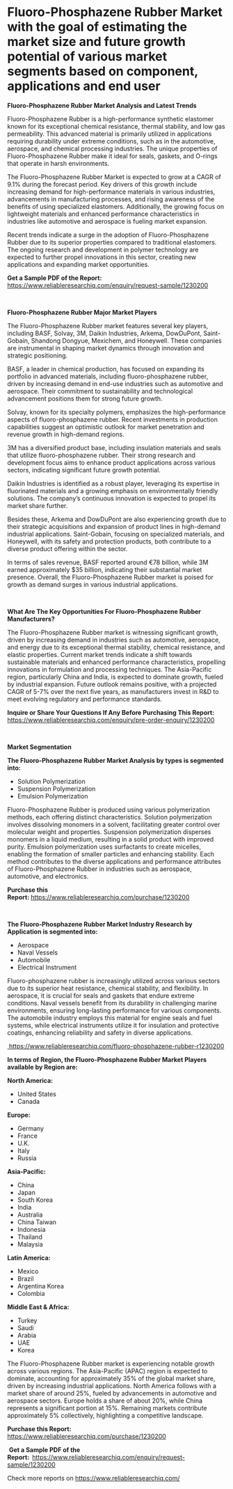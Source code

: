 <p><h1>Fluoro-Phosphazene Rubber Market with the goal of estimating the market size and future growth potential of various market segments based on component, applications and end user</h1></p><p><strong>Fluoro-Phosphazene Rubber Market Analysis and Latest Trends</strong></p>
<p><p>Fluoro-Phosphazene Rubber is a high-performance synthetic elastomer known for its exceptional chemical resistance, thermal stability, and low gas permeability. This advanced material is primarily utilized in applications requiring durability under extreme conditions, such as in the automotive, aerospace, and chemical processing industries. The unique properties of Fluoro-Phosphazene Rubber make it ideal for seals, gaskets, and O-rings that operate in harsh environments.</p><p>The Fluoro-Phosphazene Rubber Market is expected to grow at a CAGR of 9.1% during the forecast period. Key drivers of this growth include increasing demand for high-performance materials in various industries, advancements in manufacturing processes, and rising awareness of the benefits of using specialized elastomers. Additionally, the growing focus on lightweight materials and enhanced performance characteristics in industries like automotive and aerospace is fueling market expansion. </p><p>Recent trends indicate a surge in the adoption of Fluoro-Phosphazene Rubber due to its superior properties compared to traditional elastomers. The ongoing research and development in polymer technology are expected to further propel innovations in this sector, creating new applications and expanding market opportunities.</p></p>
<p><strong>Get a Sample PDF of the Report:&nbsp;</strong> <a href="https://www.reliableresearchiq.com/enquiry/request-sample/1230200?utm_campaign=1842&utm_medium=2&utm_source=Github&utm_content=ia&utm_term=03022025&utm_id=fluoro-phosphazene-rubber">https://www.reliableresearchiq.com/enquiry/request-sample/1230200</a></p>
<p>&nbsp;</p>
<p><strong>Fluoro-Phosphazene Rubber Major Market Players</strong></p>
<p><p>The Fluoro-Phosphazene Rubber market features several key players, including BASF, Solvay, 3M, Daikin Industries, Arkema, DowDuPont, Saint-Gobain, Shandong Dongyue, Mexichem, and Honeywell. These companies are instrumental in shaping market dynamics through innovation and strategic positioning.</p><p>BASF, a leader in chemical production, has focused on expanding its portfolio in advanced materials, including fluoro-phosphazene rubber, driven by increasing demand in end-use industries such as automotive and aerospace. Their commitment to sustainability and technological advancement positions them for strong future growth.</p><p>Solvay, known for its specialty polymers, emphasizes the high-performance aspects of fluoro-phosphazene rubber. Recent investments in production capabilities suggest an optimistic outlook for market penetration and revenue growth in high-demand regions.</p><p>3M has a diversified product base, including insulation materials and seals that utilize fluoro-phosphazene rubber. Their strong research and development focus aims to enhance product applications across various sectors, indicating significant future growth potential.</p><p>Daikin Industries is identified as a robust player, leveraging its expertise in fluorinated materials and a growing emphasis on environmentally friendly solutions. The company’s continuous innovation is expected to propel its market share further.</p><p>Besides these, Arkema and DowDuPont are also experiencing growth due to their strategic acquisitions and expansion of product lines in high-demand industrial applications. Saint-Gobain, focusing on specialized materials, and Honeywell, with its safety and protection products, both contribute to a diverse product offering within the sector.</p><p>In terms of sales revenue, BASF reported around €78 billion, while 3M earned approximately $35 billion, indicating their substantial market presence. Overall, the Fluoro-Phosphazene Rubber market is poised for growth as demand surges in various industrial applications.</p></p>
<p>&nbsp;</p>
<p><strong>What Are The Key Opportunities For Fluoro-Phosphazene Rubber Manufacturers?</strong></p>
<p><p>The Fluoro-Phosphazene Rubber market is witnessing significant growth, driven by increasing demand in industries such as automotive, aerospace, and energy due to its exceptional thermal stability, chemical resistance, and elastic properties. Current market trends indicate a shift towards sustainable materials and enhanced performance characteristics, propelling innovations in formulation and processing techniques. The Asia-Pacific region, particularly China and India, is expected to dominate growth, fueled by industrial expansion. Future outlook remains positive, with a projected CAGR of 5-7% over the next five years, as manufacturers invest in R&D to meet evolving regulatory and performance standards.</p></p>
<p><strong>Inquire or Share Your Questions If Any Before Purchasing This Report:</strong> <a href="https://www.reliableresearchiq.com/enquiry/pre-order-enquiry/1230200?utm_campaign=1842&utm_medium=2&utm_source=Github&utm_content=ia&utm_term=03022025&utm_id=fluoro-phosphazene-rubber">https://www.reliableresearchiq.com/enquiry/pre-order-enquiry/1230200</a></p>
<p>&nbsp;</p>
<p><strong>Market Segmentation</strong></p>
<p><strong>The Fluoro-Phosphazene Rubber Market Analysis by types is segmented into:</strong></p>
<p><ul><li>Solution Polymerization</li><li>Suspension Polymerization</li><li>Emulsion Polymerization</li></ul></p>
<p><p>Fluoro-Phosphazene Rubber is produced using various polymerization methods, each offering distinct characteristics. Solution polymerization involves dissolving monomers in a solvent, facilitating greater control over molecular weight and properties. Suspension polymerization disperses monomers in a liquid medium, resulting in a solid product with improved purity. Emulsion polymerization uses surfactants to create micelles, enabling the formation of smaller particles and enhancing stability. Each method contributes to the diverse applications and performance attributes of Fluoro-Phosphazene Rubber in industries such as aerospace, automotive, and electronics.</p></p>
<p><strong>Purchase this Report:&nbsp;</strong><a href="https://www.reliableresearchiq.com/purchase/1230200?utm_campaign=1842&utm_medium=2&utm_source=Github&utm_content=ia&utm_term=03022025&utm_id=fluoro-phosphazene-rubber">https://www.reliableresearchiq.com/purchase/1230200</a></p>
<p>&nbsp;</p>
<p><strong>The Fluoro-Phosphazene Rubber Market Industry Research by Application is segmented into:</strong></p>
<p><ul><li>Aerospace</li><li>Naval Vessels</li><li>Automobile</li><li>Electrical Instrument</li></ul></p>
<p><p>Fluoro-phosphazene rubber is increasingly utilized across various sectors due to its superior heat resistance, chemical stability, and flexibility. In aerospace, it is crucial for seals and gaskets that endure extreme conditions. Naval vessels benefit from its durability in challenging marine environments, ensuring long-lasting performance for various components. The automobile industry employs this material for engine seals and fuel systems, while electrical instruments utilize it for insulation and protective coatings, enhancing reliability and safety in diverse applications.</p></p>
<p><a href="https://www.reliableresearchiq.com/fluoro-phosphazene-rubber-r1230200?utm_campaign=1842&utm_medium=2&utm_source=Github&utm_content=ia&utm_term=03022025&utm_id=fluoro-phosphazene-rubber">&nbsp;https://www.reliableresearchiq.com/fluoro-phosphazene-rubber-r1230200</a></p>
<p><strong>In terms of Region, the Fluoro-Phosphazene Rubber Market Players available by Region are:</strong></p>
<p>
    <p> <strong> North America: </strong>
        <ul>
            <li>United States</li>
            <li>Canada</li>
        </ul>
        </p> 
    <p> <strong> Europe: </strong>
        <ul>
            <li>Germany</li>
            <li>France</li>
            <li>U.K.</li>
            <li>Italy</li>
            <li>Russia</li>
        </ul>
        </p> 
    <p> <strong> Asia-Pacific: </strong>
        <ul>
            <li>China</li>
            <li>Japan</li>
            <li>South Korea</li>
            <li>India</li>
            <li>Australia</li>
            <li>China Taiwan</li>
            <li>Indonesia</li>
            <li>Thailand</li>
            <li>Malaysia</li>
        </ul>
        </p> 
    <p> <strong> Latin America: </strong>
        <ul>
            <li>Mexico</li>
            <li>Brazil</li>
            <li>Argentina Korea</li>
            <li>Colombia</li>
        </ul>
        </p> 
    <p> <strong> Middle East & Africa: </strong>
        <ul>
            <li>Turkey</li>
            <li>Saudi</li>
            <li>Arabia</li>
            <li>UAE</li>
            <li>Korea</li>
        </ul>
    </p>
    </p>
<p><p>The Fluoro-Phosphazene Rubber market is experiencing notable growth across various regions. The Asia-Pacific (APAC) region is expected to dominate, accounting for approximately 35% of the global market share, driven by increasing industrial applications. North America follows with a market share of around 25%, fueled by advancements in automotive and aerospace sectors. Europe holds a share of about 20%, while China represents a significant portion at 15%. Remaining markets contribute approximately 5% collectively, highlighting a competitive landscape.</p></p>
<p><strong>Purchase this Report: </strong><a href="https://www.reliableresearchiq.com/purchase/1230200?utm_campaign=1842&utm_medium=2&utm_source=Github&utm_content=ia&utm_term=03022025&utm_id=fluoro-phosphazene-rubber">https://www.reliableresearchiq.com/purchase/1230200</a></p>
<p>&nbsp;<strong>Get a Sample PDF of the Report:&nbsp;&nbsp;</strong><a href="https://www.reliableresearchiq.com/enquiry/request-sample/1230200?utm_campaign=1842&utm_medium=2&utm_source=Github&utm_content=ia&utm_term=03022025&utm_id=fluoro-phosphazene-rubber">https://www.reliableresearchiq.com/enquiry/request-sample/1230200</a></p>
<p><strong></strong></p>
<p>Check more reports on <a href="https://www.reliableresearchiq.com/?utm_campaign=1842&utm_medium=2&utm_source=Github&utm_content=ia&utm_term=03022025&utm_id=fluoro-phosphazene-rubber">https://www.reliableresearchiq.com/</a></p>